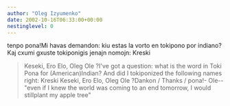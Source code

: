 ```yaml
---
author: "Oleg Izyumenko"
date: 2002-10-16T06:33:00+00:00
nestinglevel: 0
---
```

tenpo pona!Mi havas demandon: kiu estas la vorto en tokipono por indiano? Kaj cxumi gxuste tokiponigis jenajn nomojn: Kreski 
> Keseki, Ero 
> Elo, Oleg 
>Ole ?I've got a question: what is the word in Toki Pona for (American)Indian? And did I tokiponized the following names right: Kreski 
>Keseki, Ero 
> Elo, Oleg 
> Ole ?Dankon / Thanks / pona!- Ole--
"even if I knew the world was coming to an end tomorrow, I would stillplant my apple tree"